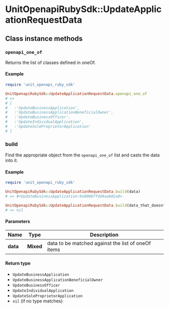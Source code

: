 # UnitOpenapiRubySdk::UpdateApplicationRequestData

## Class instance methods

### `openapi_one_of`

Returns the list of classes defined in oneOf.

#### Example

```ruby
require 'unit_openapi_ruby_sdk'

UnitOpenapiRubySdk::UpdateApplicationRequestData.openapi_one_of
# =>
# [
#   :'UpdateBusinessApplication',
#   :'UpdateBusinessApplicationBeneficialOwner',
#   :'UpdateBusinessOfficer',
#   :'UpdateIndividualApplication',
#   :'UpdateSoleProprietorApplication'
# ]
```

### build

Find the appropriate object from the `openapi_one_of` list and casts the data into it.

#### Example

```ruby
require 'unit_openapi_ruby_sdk'

UnitOpenapiRubySdk::UpdateApplicationRequestData.build(data)
# => #<UpdateBusinessApplication:0x00007fdd4aab02a0>

UnitOpenapiRubySdk::UpdateApplicationRequestData.build(data_that_doesnt_match)
# => nil
```

#### Parameters

| Name | Type | Description |
| ---- | ---- | ----------- |
| **data** | **Mixed** | data to be matched against the list of oneOf items |

#### Return type

- `UpdateBusinessApplication`
- `UpdateBusinessApplicationBeneficialOwner`
- `UpdateBusinessOfficer`
- `UpdateIndividualApplication`
- `UpdateSoleProprietorApplication`
- `nil` (if no type matches)

